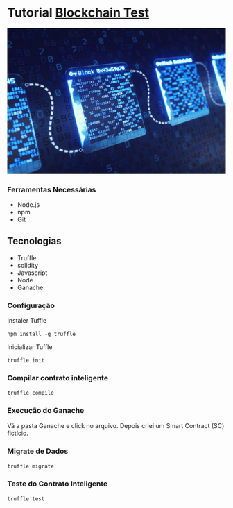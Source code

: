# Tutorial [Blockchain Test](https://blog.logrocket.com/complete-guide-blockchain-testing/)

![blockchain](img/blockchain-na-logistica-e-transporte.jpg)

### Ferramentas Necessárias

* Node.js
* npm
* Git

## Tecnologias

* Truffle
* solidity
* Javascript
* Node
* Ganache

### Configuração

Instaler Tuffle

```
npm install -g truffle
```

Inicializar Tuffle

```
truffle init
```

### Compilar contrato inteligente

```
truffle compile
```

### Execução do Ganache

Vá a pasta Ganache e click no arquivo. Depois criei um Smart Contract (SC) fictício.

### Migrate de Dados

```
truffle migrate
```

### Teste do Contrato Inteligente

```
truffle test
```
